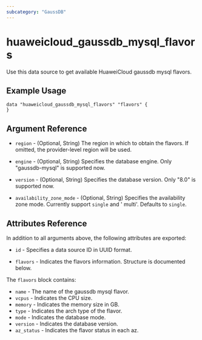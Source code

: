 ```yaml
---
subcategory: "GaussDB"
---
```


# huaweicloud_gaussdb_mysql_flavors

Use this data source to get available HuaweiCloud gaussdb mysql flavors.

## Example Usage

```hcl
data "huaweicloud_gaussdb_mysql_flavors" "flavors" {
}
```

## Argument Reference

* `region` - (Optional, String) The region in which to obtain the flavors. If omitted, the provider-level region will be
  used.

* `engine` - (Optional, String) Specifies the database engine. Only "gaussdb-mysql" is supported now.

* `version` - (Optional, String) Specifies the database version. Only "8.0" is supported now.

* `availability_zone_mode` - (Optional, String) Specifies the availability zone mode. Currently support `single` and '
  multi'. Defaults to `single`.

## Attributes Reference

In addition to all arguments above, the following attributes are exported:

* `id` - Specifies a data source ID in UUID format.

* `flavors` - Indicates the flavors information. Structure is documented below.

The `flavors` block contains:

* `name` - The name of the gaussdb mysql flavor.
* `vcpus` - Indicates the CPU size.
* `memory` - Indicates the memory size in GB.
* `type` - Indicates the arch type of the flavor.
* `mode` - Indicates the database mode.
* `version` - Indicates the database version.
* `az_status` - Indicates the flavor status in each az.
